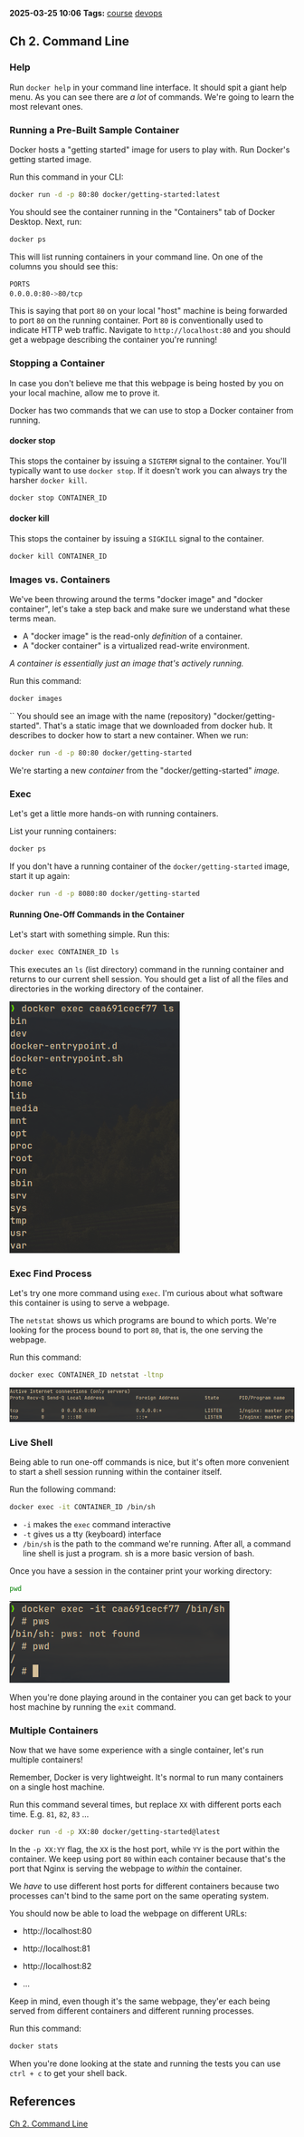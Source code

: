 **2025-03-25 10:06**
**Tags:** [course](../2%20-%20tags/course.md) [devops](../2%20-%20tags/devops.md)

## Ch 2. Command Line

### Help

Run `docker help` in your command line interface. It should spit a giant help menu. As you can see there are *a lot* of commands. We're going to learn the most relevant ones.

### Running a Pre-Built Sample Container

Docker hosts a "getting started" image for users to play with. Run Docker's getting started image.

Run this command in your CLI:

```bash
docker run -d -p 80:80 docker/getting-started:latest
```

You should see the container running in the "Containers" tab of Docker Desktop. Next, run:

```bash
docker ps
```

This will list running containers in your command line. On one of the columns you should see this:

```bash
PORTS
0.0.0.0:80->80/tcp
```

This is saying that port `80` on your local "host" machine is being forwarded to port `80` on the running container. Port `80` is conventionally used to indicate HTTP web traffic. Navigate to `http://localhost:80` and you should get a webpage describing the container you're running!

### Stopping a Container

In case you don't believe me that this webpage is being hosted by you on your local machine, allow me to prove it.

Docker has two commands that we can use to stop a Docker container from running.

#### docker stop

This stops the container by issuing a `SIGTERM` signal to the container. You'll typically want to use `docker stop`. If it doesn't work you can always try the harsher `docker kill`.

```bash
docker stop CONTAINER_ID
```

#### docker kill

This stops the container by issuing a `SIGKILL` signal to the container.

```bash
docker kill CONTAINER_ID
```

### Images vs. Containers

We've been throwing around the terms "docker image" and "docker container", let's take a step back and make sure we understand what these terms mean.

- A "docker image" is the read-only *definition* of a container.
- A "docker container" is a virtualized read-write environment.

*A container is essentially just an image that's actively running.*

Run this command:

```bash
docker images
```
``
You should see an image with the name (repository) "docker/getting-started". That's a static image that we downloaded from docker hub. It describes to docker how to start a new container. When we run: 

```bash
docker run -d -p 80:80 docker/getting-started
```

We're starting a new *container* from the "docker/getting-started" *image.*

### Exec

Let's get a little more hands-on with running containers.

List your running containers:

```bash
docker ps
```

If you don't have a running container of the `docker/getting-started` image, start it up again:

```bash
docker run -d -p 8080:80 docker/getting-started
```

#### Running One-Off Commands in the Container

Let's start with something simple. Run this:

```bash
docker exec CONTAINER_ID ls
```

This executes an `ls` (list directory) command in the running container and returns to our current shell session. You should get a list of all the files and directories in the working directory of the container.

![](../attachments/Pasted%20image%2020250325115921.png)

### Exec Find Process

Let's try one more command using `exec`. I'm curious about what software this container is using to serve a webpage.

The `netstat` shows us which programs are bound to which ports. We're looking for the process bound to port `80`, that is, the one serving the webpage.

Run this command:

```bash
docker exec CONTAINER_ID netstat -ltnp
```

![](../attachments/Pasted%20image%2020250325120248.png)

### Live Shell 

Being able to run one-off commands is nice, but it's often more convenient to start a shell session running within the container itself.

Run the following command:

```bash
docker exec -it CONTAINER_ID /bin/sh
```

- `-i` makes the `exec` command interactive
- `-t` gives us a tty (keyboard) interface
- `/bin/sh` is the path to the command we're running. After all, a command line shell is just a program. sh is a more basic version of bash.

Once you have a session in the container print your working directory:

```bash
pwd
```

![](../attachments/Pasted%20image%2020250325121134.png)

When you're done playing around in the container you can get back to your host machine by running the `exit` command.

### Multiple Containers

Now that we have some experience with a single container, let's run multiple containers!

Remember, Docker is very lightweight. It's normal to run many containers on a single host machine.

Run this command several times, but replace `XX` with different ports each time. E.g. `81`, `82`, `83` ...

```bash
docker run -d -p XX:80 docker/getting-started@latest
```

In the `-p XX:YY` flag, the `XX` is the host port, while `YY` is the port within the container. We keep using port `80` within each container because that's the port that Nginx is serving the webpage to *within* the container.

We *have* to use different host ports for different containers because two processes can't bind to the same port on the same operating system. 

You should now be able to load the webpage on different URLs:

- http://localhost:80

- http://localhost:81

- http://localhost:82

- ...

Keep in mind, even though it's the same webpage, they'er each being served from different containers and different running processes.

Run this command:

```bash
docker stats
```

When you're done looking at the state and running the tests you can use `ctrl + c` to get your shell back.


## References
[Ch 2. Command Line](https://www.boot.dev/lessons/515096c0-d3ca-4d50-851e-45a2a4457a87)